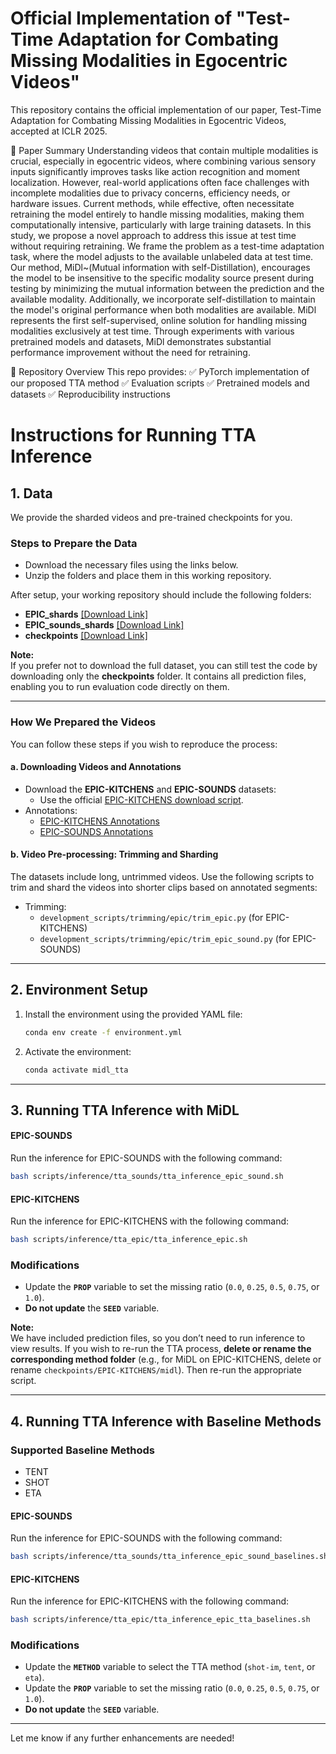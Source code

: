 # Official Implementation of "Test-Time Adaptation for Combating Missing Modalities in Egocentric Videos"
This repository contains the official implementation of our paper, Test-Time Adaptation for Combating Missing Modalities in Egocentric Videos, accepted at ICLR 2025.

📜 Paper Summary
Understanding videos that contain multiple modalities is crucial, especially in egocentric videos, where combining various sensory inputs significantly improves tasks like action recognition and moment localization. However, real-world applications often face challenges with incomplete modalities due to privacy concerns, efficiency needs, or hardware issues. Current methods, while effective, often necessitate retraining the model entirely to handle missing modalities, making them computationally intensive, particularly with large training datasets. In this study, we propose a novel approach to address this issue at test time without requiring retraining. We frame the problem as a test-time adaptation task, where the model adjusts to the available unlabeled data at test time. Our method, MiDl~(Mutual information with self-Distillation), encourages the model to be insensitive to the specific modality source present during testing by minimizing the mutual information between the prediction and the available modality. Additionally, we incorporate self-distillation to maintain the model's original performance when both modalities are available. MiDl represents the first self-supervised, online solution for handling missing modalities exclusively at test time. Through experiments with various pretrained models and datasets, MiDl demonstrates substantial performance improvement without the need for retraining.

🔧 Repository Overview
This repo provides:
✅ PyTorch implementation of our proposed TTA method
✅ Evaluation scripts
✅ Pretrained models and datasets
✅ Reproducibility instructions



# Instructions for Running TTA Inference

## 1. **Data**

We provide the sharded videos and pre-trained checkpoints for you.

### **Steps to Prepare the Data**
- Download the necessary files using the links below.
- Unzip the folders and place them in this working repository.

After setup, your working repository should include the following folders:
- **EPIC_shards** [[Download Link]](https://drive.google.com/file/d/1vER03j1dBvLTEzMRTlvf_dRXqYTJFSvd/view?usp=sharing)  
- **EPIC_sounds_shards** [[Download Link]](https://drive.google.com/file/d/1qpBX8xhwXSC-E00cKLIlJFc-Eg3rPD3o/view?usp=sharing)  
- **checkpoints** [[Download Link]](https://drive.google.com/file/d/1XP8JgzjnE2thgqYE61IM5AnNwsXIKCmh/view?usp=sharing)  

**Note:**  
If you prefer not to download the full dataset, you can still test the code by downloading only the **checkpoints** folder. It contains all prediction files, enabling you to run evaluation code directly on them.

---

### **How We Prepared the Videos**
You can follow these steps if you wish to reproduce the process:

#### **a. Downloading Videos and Annotations**
- Download the **EPIC-KITCHENS** and **EPIC-SOUNDS** datasets:
  - Use the official [EPIC-KITCHENS download script](https://github.com/epic-kitchens/epic-kitchens-download-scripts).
- Annotations:
  - [EPIC-KITCHENS Annotations](https://github.com/epic-kitchens/epic-kitchens-100-annotations)
  - [EPIC-SOUNDS Annotations](https://github.com/epic-kitchens/epic-sounds-annotations)

#### **b. Video Pre-processing: Trimming and Sharding**
The datasets include long, untrimmed videos. Use the following scripts to trim and shard the videos into shorter clips based on annotated segments:

- Trimming:
  - `development_scripts/trimming/epic/trim_epic.py` (for EPIC-KITCHENS)
  - `development_scripts/trimming/epic/trim_epic_sound.py` (for EPIC-SOUNDS)

---

## 2. **Environment Setup**

1. Install the environment using the provided YAML file:
   ```bash
   conda env create -f environment.yml
   ```
2. Activate the environment:
   ```bash
   conda activate midl_tta
   ```
---

## 3. **Running TTA Inference with MiDL**

#### **EPIC-SOUNDS**
Run the inference for EPIC-SOUNDS with the following command:
```bash
bash scripts/inference/tta_sounds/tta_inference_epic_sound.sh
```

#### **EPIC-KITCHENS**
Run the inference for EPIC-KITCHENS with the following command:
```bash
bash scripts/inference/tta_epic/tta_inference_epic.sh
```

### **Modifications**
- Update the **`PROP`** variable to set the missing ratio (`0.0`, `0.25`, `0.5`, `0.75`, or `1.0`).
- **Do not update** the **`SEED`** variable.

**Note:**  
We have included prediction files, so you don’t need to run inference to view results. If you wish to re-run the TTA process, **delete or rename the corresponding method folder** (e.g., for MiDL on EPIC-KITCHENS, delete or rename `checkpoints/EPIC-KITCHENS/midl`). Then re-run the appropriate script.

---

## 4. **Running TTA Inference with Baseline Methods**

### **Supported Baseline Methods**
- TENT
- SHOT
- ETA

#### **EPIC-SOUNDS**
Run the inference for EPIC-SOUNDS with the following command:
```bash
bash scripts/inference/tta_sounds/tta_inference_epic_sound_baselines.sh
```

#### **EPIC-KITCHENS**
Run the inference for EPIC-KITCHENS with the following command:
```bash
bash scripts/inference/tta_epic/tta_inference_epic_tta_baselines.sh
```

### **Modifications**
- Update the **`METHOD`** variable to select the TTA method (`shot-im`, `tent`, or `eta`).
- Update the **`PROP`** variable to set the missing ratio (`0.0`, `0.25`, `0.5`, `0.75`, or `1.0`).
- **Do not update** the **`SEED`** variable.


---

Let me know if any further enhancements are needed!
